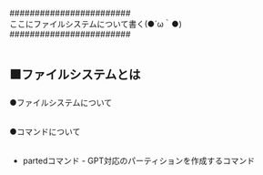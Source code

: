 ########################<br />
ここにファイルシステムについて書く(●´ω｀●)<br />
########################<br /><br />
<h2>⬛ファイルシステムとは</h2>
●ファイルシステムについて<br><br/>

●コマンドについて<br><br/>
- partedコマンド -
GPT対応のパーティションを作成するコマンド


